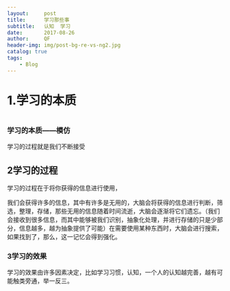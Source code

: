 ```yaml
---
layout:     post
title:      学习那些事
subtitle:   认知  学习
date:       2017-08-26
author:     QF
header-img: img/post-bg-re-vs-ng2.jpg
catalog: true
tags:
    - Blog
---
```

<H1> 1.学习的本质<H1/>

### 学习的本质——模仿

学习的过程就是我们不断接受

## 2学习的过程

学习的过程在于将你获得的信息进行使用，

我们会获得许多的信息，其中有许多是无用的，大脑会将获得的信息进行判断，筛选，整理，存储，那些无用的信息随着时间流逝，大脑会逐渐将它们遗忘。（我们会接收到很多信息，而其中能够被我们识别，抽象化处理，并进行存储的只是少部分，信息越多，越为抽象提供了可能）在需要使用某种东西时，大脑会进行搜索，如果找到了，那么，这一记忆会得到强化。

### 3学习的效果

学习的效果由许多因素决定，比如学习习惯，认知，一个人的认知越完善，越有可能触类旁通，举一反三。



